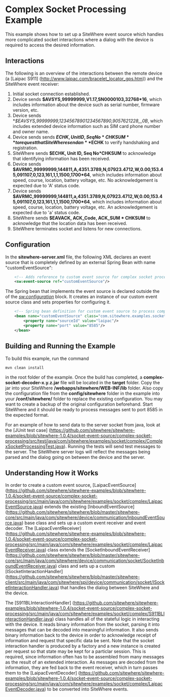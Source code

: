 Complex Socket Processing Example
=================================
This example shows how to set up a SiteWhere event source which handles
more complicated socket interactions where a dialog with the device is required to
access the desired information.

Interactions
------------
The following is an overview of the interactions between the remote device
(a [Laipac S911] (http://www.laipac.com/bracelet_locator_gps.htm)) and
the SiteWhere event receiver:

1. Initial socket connection established.
2. Device sends **$AVSYS,99999999,V1.17,SN0000103,32768*16**, which includes information
   about the device such as serial number, firmware version, etc.
3. Device sends **$EAVSYS,99999999,12345678901234567890,9057621228,,,*0B**, which includes
   extended device information such as SIM card phone number and owner name.
4. Device sends sends **$ECHK, Unit ID, Seq No*CHKSUM** to request that SiteWhere
   send an **$ECHK** to verify handshaking and registration.
5. SiteWhere sends **$ECHK, Unit ID, Seq No*CHKSUM** to acknowledge that identifying
   information has been received.
6. Device sends **$AVRMC,99999999,144811,A,4351.3789,N,07923.4712,W,0.00,153.45,091107,0,123,161,1,1,1500,1700*64**, 
   which includes information about speed, course, location, battery voltage, etc. No acknowledgement is
   expected due to 'A' status code.
7. Device sends **$AVRMC,99999999,144811,a,4351.3789,N,07923.4712,W,0.00,153.45,091107,0,123,161,1,1,1500,1700*64**, 
   which includes information about speed, course, location, battery voltage, etc. An acknowledgement is
   expected due to 'a' status code.
8. SiteWhere sends **$EAVACK, ACK_Code, ACK_SUM * CHKSUM** to acknowledge that the location
   data has been received.
9. SiteWhere terminates socket and listens for new connections.

Configuration
-------------
In the **sitewhere-server.xml** file, the following XML declares an event source
that is completely defined by an external Spring Bean with name "customEventSource":

```XML
	<!-- Adds reference to custom event source for complex socket processing -->
	<sw:event-source ref="customEventSource"/>
```

The Spring bean that implements the event source is declared outside the of the
*<sw:configuration>* block. It creates an instance of our custom event source class
and sets properties for configuring it.

```XML
	<!-- Spring bean definition for custom event source to process complex socket input -->
	<bean name="customEventSource" class="com.sitewhere.examples.socket.complex.LaipacEventSource">
		<property name="sourceId" value="laipac"/>
		<property name="port" value="8585"/>
	</bean>
```

Building and Running the Example
--------------------------------
To build this example, run the command

	mvn clean install
	
in the root folder of the example. Once the build has completed, a **complex-socket-decoder-x.y.z.jar** file
will be located in the **target** folder. Copy the jar into your SiteWhere **/webapps/sitewhere/WEB-INF/lib**
folder. Also copy the configuration file from the **config/sitewhere** folder in the example into
your **/conf/sitewhere/** folder to replace the existing configuration. You may want to create a backup
of the original configuration beforehand. Start SiteWhere and it should be ready to process messages
sent to port 8585 in the expected format.

For an example of how to send data to the server socket from java, look at the 
[JUnit test case] (https://github.com/sitewhere/sitewhere-examples/blob/sitewhere-1.0.4/socket-event-source/complex-socket-processing/src/test/java/com/sitewhere/examples/socket/complex/ComplexSocketProcessingTest.java). Running the tests will send test messages to the server.
The SiteWhere server logs will reflect the messages being parsed and the dialog going on between
the device and the server.

Understanding How it Works
--------------------------
In order to create a custom event source, [LaipacEventSource] (https://github.com/sitewhere/sitewhere-examples/blob/sitewhere-1.0.4/socket-event-source/complex-socket-processing/src/main/java/com/sitewhere/examples/socket/complex/LaipacEventSource.java) extends the existing [InboundEventSource] (https://github.com/sitewhere/sitewhere/blob/master/sitewhere-core/src/main/java/com/sitewhere/device/communication/InboundEventSource.java)
base class and sets up a custom event receiver and event decoder. The
[LaipacEventReceiver] (https://github.com/sitewhere/sitewhere-examples/blob/sitewhere-1.0.4/socket-event-source/complex-socket-processing/src/main/java/com/sitewhere/examples/socket/complex/LaipacEventReceiver.java) class extends the 
[SocketInboundEventReceiver] (https://github.com/sitewhere/sitewhere/blob/master/sitewhere-core/src/main/java/com/sitewhere/device/communication/socket/SocketInboundEventReceiver.java) class and sets up a custom
[ISocketInteractionHandler] (https://github.com/sitewhere/sitewhere/blob/master/sitewhere-client/src/main/java/com/sitewhere/spi/device/communication/socket/ISocketInteractionHandler.java) that handles the dialog between SiteWhere and the device.

The [S911BLInteractionHandler] (https://github.com/sitewhere/sitewhere-examples/blob/sitewhere-1.0.4/socket-event-source/complex-socket-processing/src/main/java/com/sitewhere/examples/socket/complex/S911BLInteractionHandler.java) class 
handles all of the stateful logic in interacting with the device. It reads binary information from the socket, parsing
it into messages that can be decoded into meaningful information. It also sends binary information back to the device
in order to acknowledge receipt of information and request that specific data be sent. Note that the socket interaction
handler is produced by a factory and a new instance is created per request so that state may be kept for a particlar
session. This is required, since information often has to be assembled from many messages as the result of an extended
interaction. As messages are decoded from the information, they are fed back to the event receiver, which in turn
passes them to the 
[LaipacEventDecoder] (https://github.com/sitewhere/sitewhere-examples/blob/sitewhere-1.0.4/socket-event-source/complex-socket-processing/src/main/java/com/sitewhere/examples/socket/complex/LaipacEventDecoder.java) to be converted into SiteWhere events.

